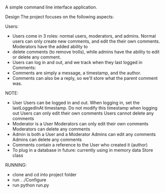 A simple command line interface application.

Design
The project focuses on the following aspects:

Users:
  - Users come in 3 roles: normal users, moderators, and admins. Normal users can only create new comments, and edit the their own comments. Moderators have the added ability to
  - delete comments (to remove trolls), while admins have the ability to edit or delete any comment.
  - Users can log in and out, and we track when they last logged in
Comments:
  - Comments are simply a message, a timestamp, and the author.
  - Comments can also be a reply, so we'll store what the parent comment was.

NOTE:
  - User
      Users can be logged in and out.
      When logging in, set the lastLoggedInAt timestamp. Do not modify this timestamp when logging out
      Users can only edit their own comments
      Users cannot delete any comments
  - Moderator is a User
      Moderators can only edit their own comments
      Moderators can delete any comments
  - Admin is both a User and a Moderator
      Admins can edit any comments
      Admins can delete any comments
  - Comments contain a reference to the User who created it (author)
  - To plug in a database in future: currently using in memory data Store class




RUNNING:
  - clone and cd into project folder
  - run . ./Configure
  - run python run.py
